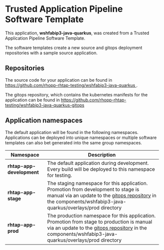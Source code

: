 # Trusted Application Pipeline Software Template

This application, **wshfabip3-java-quarkus**, was created from a Trusted Application Pipeline Software Template.

The software templates create a new source and gitops deployment repositories with a sample source application. 

## Repositories

The source code for your application can be found in [https://github.com/rhopp-rhtap-testing/wshfabip3-java-quarkus ](https://github.com/rhopp-rhtap-testing/wshfabip3-java-quarkus ).
 
The gitops repository, which contains the kubernetes manifests for the application can be found in 
[https://github.com/rhopp-rhtap-testing/wshfabip3-java-quarkus-gitops ](https://github.com/rhopp-rhtap-testing/wshfabip3-java-quarkus-gitops ) 

## Application namespaces 

The default application will be found in the following namespaces. Applications can be deployed into unique namespaces or multiple software templates can also bet generated into the same group namespaces.  

|  Namespace   |  Description   |  
| -------- | -------- |   
| **rhtap-app-development** | The default application during development. Every build will be deployed to this namespace for testing. | 
| **rhtap-app-stage** | The staging namespace for this application. Promotion from development to stage is manual via an update to the [gitops repository](https://github.com/rhopp-rhtap-testing/wshfabip3-java-quarkus-gitops ) in the components/wshfabip3-java-quarkus/overlays/prod directory |  
| **rhtap-app-prod** | The production namespace for this application. Promotion from stage to production is manual via an update to the [gitops repository](https://github.com/rhopp-rhtap-testing/wshfabip3-java-quarkus-gitops ) in the components/wshfabip3-java-quarkus/overlays/prod directory | 